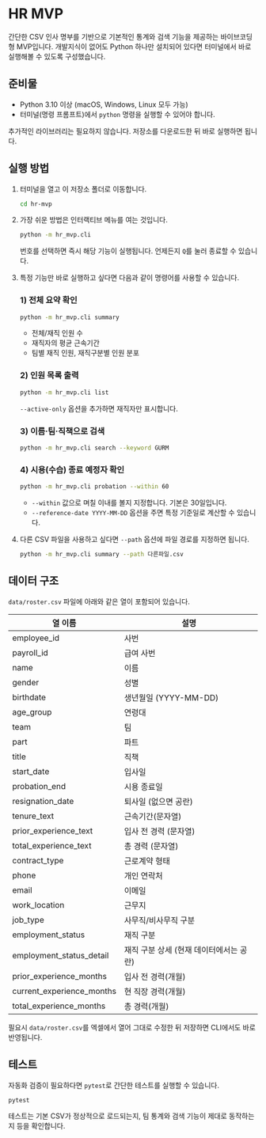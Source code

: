 # HR MVP

간단한 CSV 인사 명부를 기반으로 기본적인 통계와 검색 기능을 제공하는
바이브코딩형 MVP입니다. 개발지식이 없어도 Python 하나만 설치되어 있다면
터미널에서 바로 실행해볼 수 있도록 구성했습니다.

## 준비물

- Python 3.10 이상 (macOS, Windows, Linux 모두 가능)
- 터미널(명령 프롬프트)에서 `python` 명령을 실행할 수 있어야 합니다.

추가적인 라이브러리는 필요하지 않습니다. 저장소를 다운로드한 뒤 바로
실행하면 됩니다.

## 실행 방법

1. 터미널을 열고 이 저장소 폴더로 이동합니다.
   ```bash
   cd hr-mvp
   ```
2. 가장 쉬운 방법은 인터랙티브 메뉴를 여는 것입니다.
   ```bash
   python -m hr_mvp.cli
   ```
   번호를 선택하면 즉시 해당 기능이 실행됩니다. 언제든지 `Q`를 눌러 종료할 수 있습니다.
3. 특정 기능만 바로 실행하고 싶다면 다음과 같이 명령어를 사용할 수 있습니다.

   ### 1) 전체 요약 확인
   ```bash
   python -m hr_mvp.cli summary
   ```
   - 전체/재직 인원 수
   - 재직자의 평균 근속기간
   - 팀별 재직 인원, 재직구분별 인원 분포

   ### 2) 인원 목록 출력
   ```bash
   python -m hr_mvp.cli list
   ```
   `--active-only` 옵션을 추가하면 재직자만 표시합니다.

   ### 3) 이름·팀·직책으로 검색
   ```bash
   python -m hr_mvp.cli search --keyword GURM
   ```

   ### 4) 시용(수습) 종료 예정자 확인
   ```bash
   python -m hr_mvp.cli probation --within 60
   ```
   - `--within` 값으로 며칠 이내를 볼지 지정합니다. 기본은 30일입니다.
   - `--reference-date YYYY-MM-DD` 옵션을 주면 특정 기준일로 계산할 수 있습니다.

4. 다른 CSV 파일을 사용하고 싶다면 `--path` 옵션에 파일 경로를 지정하면 됩니다.
   ```bash
   python -m hr_mvp.cli summary --path 다른파일.csv
   ```

## 데이터 구조

`data/roster.csv` 파일에 아래와 같은 열이 포함되어 있습니다.

| 열 이름 | 설명 |
| --- | --- |
| employee_id | 사번 |
| payroll_id | 급여 사번 |
| name | 이름 |
| gender | 성별 |
| birthdate | 생년월일 (YYYY-MM-DD) |
| age_group | 연령대 |
| team | 팀 |
| part | 파트 |
| title | 직책 |
| start_date | 입사일 |
| probation_end | 시용 종료일 |
| resignation_date | 퇴사일 (없으면 공란) |
| tenure_text | 근속기간(문자열) |
| prior_experience_text | 입사 전 경력 (문자열) |
| total_experience_text | 총 경력 (문자열) |
| contract_type | 근로계약 형태 |
| phone | 개인 연락처 |
| email | 이메일 |
| work_location | 근무지 |
| job_type | 사무직/비사무직 구분 |
| employment_status | 재직 구분 |
| employment_status_detail | 재직 구분 상세 (현재 데이터에서는 공란) |
| prior_experience_months | 입사 전 경력(개월) |
| current_experience_months | 현 직장 경력(개월) |
| total_experience_months | 총 경력(개월) |

필요시 `data/roster.csv`를 엑셀에서 열어 그대로 수정한 뒤 저장하면 CLI에서도
바로 반영됩니다.

## 테스트

자동화 검증이 필요하다면 `pytest`로 간단한 테스트를 실행할 수 있습니다.
```bash
pytest
```

테스트는 기본 CSV가 정상적으로 로드되는지, 팀 통계와 검색 기능이 제대로
동작하는지 등을 확인합니다.
